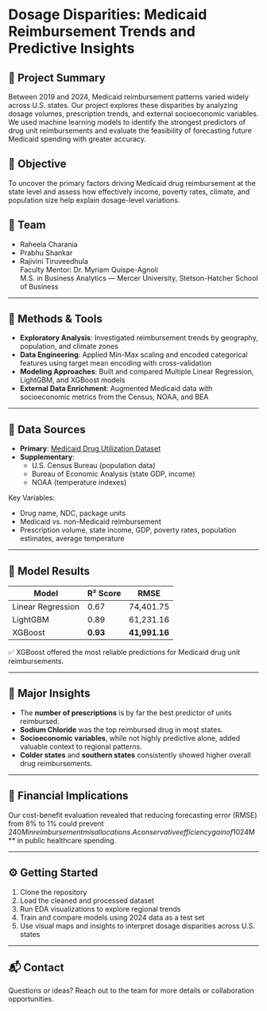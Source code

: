 # Dosage Disparities: Medicaid Reimbursement Trends and Predictive Insights

## 🧾 Project Summary  
Between 2019 and 2024, Medicaid reimbursement patterns varied widely across U.S. states. Our project explores these disparities by analyzing dosage volumes, prescription trends, and external socioeconomic variables. We used machine learning models to identify the strongest predictors of drug unit reimbursements and evaluate the feasibility of forecasting future Medicaid spending with greater accuracy.

## 🎯 Objective  
To uncover the primary factors driving Medicaid drug reimbursement at the state level and assess how effectively income, poverty rates, climate, and population size help explain dosage-level variations.

## 👥 Team  
- Raheela Charania  
- Prabhu Shankar  
- Rajivini Tiruveedhula  
Faculty Mentor: Dr. Myriam Quispe-Agnoli  
M.S. in Business Analytics — Mercer University, Stetson-Hatcher School of Business

---

## 🧪 Methods & Tools  
- **Exploratory Analysis**: Investigated reimbursement trends by geography, population, and climate zones  
- **Data Engineering**: Applied Min-Max scaling and encoded categorical features using target mean encoding with cross-validation  
- **Modeling Approaches**: Built and compared Multiple Linear Regression, LightGBM, and XGBoost models  
- **External Data Enrichment**: Augmented Medicaid data with socioeconomic metrics from the Census, NOAA, and BEA

---

## 📂 Data Sources  
- **Primary**: [Medicaid Drug Utilization Dataset](https://data.medicaid.gov/)  
- **Supplementary**:  
  - U.S. Census Bureau (population data)  
  - Bureau of Economic Analysis (state GDP, income)  
  - NOAA (temperature indexes)

Key Variables:
- Drug name, NDC, package units
- Medicaid vs. non-Medicaid reimbursement
- Prescription volume, state income, GDP, poverty rates, population estimates, average temperature

---

## 🧠 Model Results

| Model               | R² Score | RMSE          |
|--------------------|----------|---------------|
| Linear Regression   | 0.67     | 74,401.75     |
| LightGBM            | 0.89     | 61,231.16     |
| XGBoost             | **0.93** | **41,991.16** |

✅ XGBoost offered the most reliable predictions for Medicaid drug unit reimbursements.

---

## 🔎 Major Insights  
- The **number of prescriptions** is by far the best predictor of units reimbursed.  
- **Sodium Chloride** was the top reimbursed drug in most states.  
- **Socioeconomic variables**, while not highly predictive alone, added valuable context to regional patterns.  
- **Colder states** and **southern states** consistently showed higher overall drug reimbursements.

---

## 💸 Financial Implications  
Our cost-benefit evaluation revealed that reducing forecasting error (RMSE) from 8% to 1% could prevent $240M in reimbursement misallocations. A conservative efficiency gain of 10% would save **$24M** in public healthcare spending.

---

## ⚙️ Getting Started  
1. Clone the repository  
2. Load the cleaned and processed dataset  
3. Run EDA visualizations to explore regional trends  
4. Train and compare models using 2024 data as a test set  
5. Use visual maps and insights to interpret dosage disparities across U.S. states

---

## 📬 Contact  
Questions or ideas? Reach out to the team for more details or collaboration opportunities.
